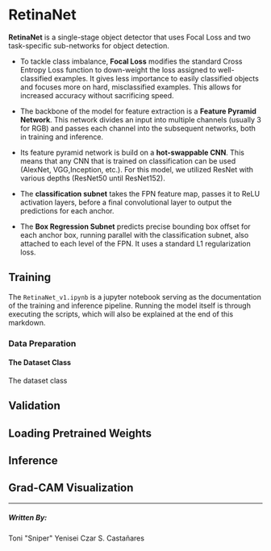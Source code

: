 # RetinaNet

**RetinaNet** is a single-stage object detector that uses Focal Loss and two task-specific sub-networks for object detection.

- To tackle class imbalance, **Focal Loss** modifies the standard Cross Entropy Loss function to down-weight the loss assigned to well-classified examples. It gives less importance to easily classified objects and focuses more on hard, misclassified examples. This allows for increased accuracy without sacrificing speed.

- The backbone of the model for feature extraction is a **Feature Pyramid Network**. This network divides an input into multiple channels (usually 3 for RGB) and passes each channel into the subsequent networks, both in training and inference.

- Its feature pyramid network is build on a **hot-swappable CNN**. This means that any CNN that is trained on classification can be used (AlexNet, VGG,Inception, etc.). For this model, we utilized ResNet with various depths (ResNet50 until ResNet152).

- The **classification subnet** takes the FPN feature map, passes it to ReLU activation layers, before a final convolutional layer to output the predictions for each anchor.

- The **Box Regression Subnet** predicts precise bounding box offset for each anchor box, running parallel with the classification subnet, also attached to each level of the FPN. It uses a standard L1 regularization loss.


## Training

The `RetinaNet_v1.ipynb` is a jupyter notebook serving as the documentation of the training and inference pipeline. Running the model itself is through executing the scripts, which will also be explained at the end of this markdown.

### Data Preparation
#### The Dataset Class
The dataset class


## Validation



## Loading Pretrained Weights 


## Inference


## Grad-CAM Visualization

---
##### Written By:

Toni "Sniper" Yenisei Czar S. Castañares